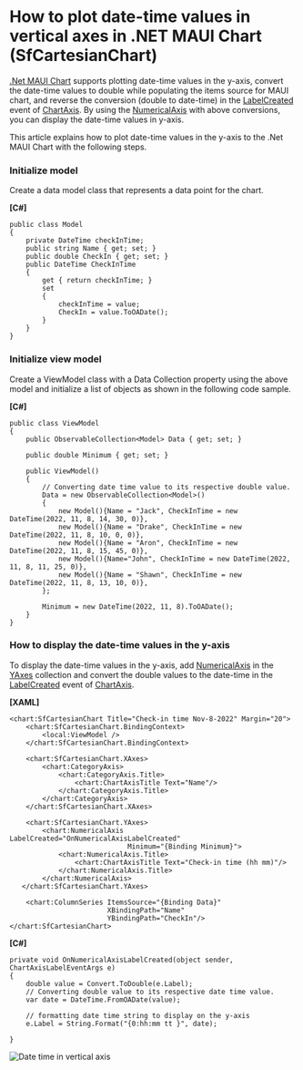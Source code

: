 # How to plot date-time values in vertical axes in .NET MAUI Chart (SfCartesianChart)

[.Net MAUI Chart](https://www.syncfusion.com/maui-controls/maui-charts) supports plotting date-time values in the y-axis, convert the date-time values to double while populating the items source for MAUI chart, and reverse the conversion (double to date-time) in the [LabelCreated](https://help.syncfusion.com/cr/maui/Syncfusion.Maui.Charts.ChartAxis.html#Syncfusion_Maui_Charts_ChartAxis_LabelCreated) event of [ChartAxis](https://help.syncfusion.com/cr/maui/Syncfusion.Maui.Charts.ChartAxis.html). By using the [NumericalAxis](https://help.syncfusion.com/cr/maui/Syncfusion.Maui.Charts.NumericalAxis.html) with above conversions, you can display the date-time values in y-axis.

This article explains how to plot date-time values in the y-axis to the .Net MAUI Chart with the following steps.

### Initialize model
 Create a data model class that represents a data point for the chart.

**[C#]**

```
public class Model
{
	private DateTime checkInTime;
	public string Name { get; set; }
	public double CheckIn { get; set; }
	public DateTime CheckInTime
	{
		get { return checkInTime; }
		set
		{
			checkInTime = value;
			CheckIn = value.ToOADate();
		}
	}
}
```
### Initialize view model
 Create a ViewModel class with a Data Collection property using the above model and initialize a list of objects as shown in the following code sample.

**[C#]**

```
public class ViewModel
{
	public ObservableCollection<Model> Data { get; set; }

	public double Minimum { get; set; }

	public ViewModel()
	{
		// Converting date time value to its respective double value.
		Data = new ObservableCollection<Model>()
		{
			new Model(){Name = "Jack", CheckInTime = new DateTime(2022, 11, 8, 14, 30, 0)},
			new Model(){Name = "Drake", CheckInTime = new DateTime(2022, 11, 8, 10, 0, 0)},
			new Model(){Name = "Aron", CheckInTime = new DateTime(2022, 11, 8, 15, 45, 0)},
			new Model(){Name="John", CheckInTime = new DateTime(2022, 11, 8, 11, 25, 0)},
			new Model(){Name = "Shawn", CheckInTime = new DateTime(2022, 11, 8, 13, 10, 0)},
		};

		Minimum = new DateTime(2022, 11, 8).ToOADate();
	}
}
```

### How to display the date-time values in the y-axis
To display the date-time values in the y-axis, add [NumericalAxis](https://help.syncfusion.com/cr/maui/Syncfusion.Maui.Charts.NumericalAxis.html) in the [YAxes](https://help.syncfusion.com/cr/maui/Syncfusion.Maui.Charts.SfCartesianChart.html#Syncfusion_Maui_Charts_SfCartesianChart_YAxes) collection and convert the double values to the date-time in the [LabelCreated](https://help.syncfusion.com/cr/maui/Syncfusion.Maui.Charts.ChartAxis.html#Syncfusion_Maui_Charts_ChartAxis_LabelCreated) event of [ChartAxis](https://help.syncfusion.com/cr/maui/Syncfusion.Maui.Charts.ChartAxis.html).

**[XAML]**

```
<chart:SfCartesianChart Title="Check-in time Nov-8-2022" Margin="20">
    <chart:SfCartesianChart.BindingContext>
        <local:ViewModel />
    </chart:SfCartesianChart.BindingContext>

    <chart:SfCartesianChart.XAxes>
        <chart:CategoryAxis>
            <chart:CategoryAxis.Title>
                <chart:ChartAxisTitle Text="Name"/>
            </chart:CategoryAxis.Title>
        </chart:CategoryAxis>
    </chart:SfCartesianChart.XAxes>

    <chart:SfCartesianChart.YAxes>
        <chart:NumericalAxis LabelCreated="OnNumericalAxisLabelCreated"
                             Minimum="{Binding Minimum}">
            <chart:NumericalAxis.Title>
                <chart:ChartAxisTitle Text="Check-in time (hh mm)"/>
            </chart:NumericalAxis.Title>
        </chart:NumericalAxis>
   </chart:SfCartesianChart.YAxes>

    <chart:ColumnSeries ItemsSource="{Binding Data}"
                        XBindingPath="Name"
                        YBindingPath="CheckIn"/>
</chart:SfCartesianChart>
```

**[C#]**

```
private void OnNumericalAxisLabelCreated(object sender, ChartAxisLabelEventArgs e)
{
	double value = Convert.ToDouble(e.Label);
	// Converting double value to its respective date time value.
	var date = DateTime.FromOADate(value);

	// formatting date time string to display on the y-axis
	e.Label = String.Format("{0:hh:mm tt }", date);

}
```

![Date time in vertical axis](https://user-images.githubusercontent.com/61832185/201354745-f849df7c-0f6e-4caa-977a-37dc8b274629.png)

